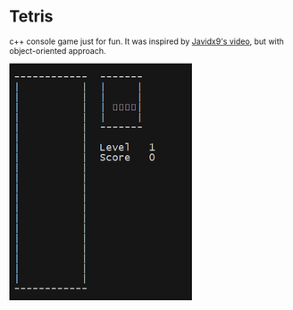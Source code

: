 # Tetris
c++  console game just for fun. It was inspired by [Javidx9's video](https://www.youtube.com/watch?v=8OK8_tHeCIA&ab_channel=javidx9), but with object-oriented approach.

![Alt Text](./assets/demo.gif)
